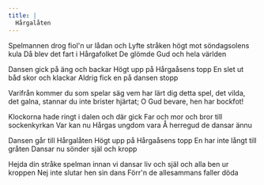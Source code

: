```yaml
---
title: |
  Hårgalåten
---
```

Spelmannen drog fiol'n ur lådan och
Lyfte stråken högt mot söndagsolens kula
Då blev det fart i Hårgafolket
De glömde Gud och hela världen

Dansen gick på äng och backar
Högt upp på Hårgaåsens topp
En slet ut båd skor och klackar
Aldrig fick en på dansen stopp

Varifrån kommer du som spelar
säg vem har lärt dig detta spel, det vilda, det galna,
stannar du inte brister hjärtat;
O Gud bevare, hen har bockfot!

Klockorna hade ringt i dalen och där gick
Far och mor och bror till sockenkyrkan
Var kan nu Hårgas ungdom vara
Å herregud de dansar ännu

Dansen går till Hårgalåten
Högt upp på Hårgaåsens topp
En har inte långt till gråten
Dansar nu sönder själ och kropp

Hejda din stråke spelman innan 
vi dansar liv och själ och alla ben ur kroppen
Nej inte slutar hen sin dans 
Förr'n de allesammans faller döda